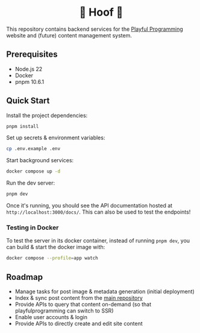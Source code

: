 <h1 align="center">🐎 Hoof 🐎</h1>

This repository contains backend services for the [Playful Programming](https://playfulprogramming.com/) website and (future) content management system.

## Prerequisites

- Node.js 22
- Docker
- pnpm 10.6.1

## Quick Start

Install the project dependencies:

```bash
pnpm install
```

Set up secrets & environment variables:

```bash
cp .env.example .env
```

Start background services:

```bash
docker compose up -d
```

Run the dev server:

```bash
pnpm dev
```

Once it's running, you should see the API documentation hosted at `http://localhost:3000/docs/`. This can also be used to test the endpoints!

### Testing in Docker

To test the server in its docker container, instead of running `pnpm dev`, you can build & start the docker image with:

```bash
docker compose --profile=app watch
```

## Roadmap

- Manage tasks for post image & metadata generation (initial deployment)
- Index & sync post content from the [main repository](https://github.com/playfulprogramming/playfulprogramming/)
- Provide APIs to query that content on-demand (so that playfulprogramming can switch to SSR)
- Enable user accounts & login
- Provide APIs to directly create and edit site content
